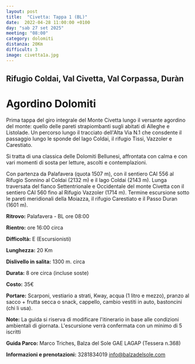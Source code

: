 ```yaml
---
layout: post
title:  "Civetta: Tappa 1 (BL)"
date:  2022-04-28 11:00:00 +0100
day: "sab 27 set 2025"
meeting: "08:00"
category: dolomiti 
distanza: 20Km
difficult: 3
image: civetta1a.jpg
---
```


## Rifugio Coldai, Val Civetta, Val Corpassa, Duràn

# Agordino Dolomiti

Prima tappa del giro integrale del Monte Civetta lungo il versante agordino del monte: quello delle pareti strapiombanti sugli abitati di Alleghe e Listolade. 
Un percorso lungo il tracciato dell'Alta Via N.1 che consdente il passaggio lungo le sponde del lago Coldai, il rifugio Tissi, Vazzoler e Carestiato.

Si tratta di una classica delle Dolomiti Bellunesi, affrontata con calma e con vari momenti di sosta per letture, ascolti e contemplazioni.

Con partenza da Palafavera (quota 1507 m), con il sentiero CAI 556 al Rifugio Sonnino al Coldai (2132 m) e il lago Coldai (2143 m). Lunga traversata del fianco Settentrionale e Occidentale del monte Civetta con il sentiero CAI 560 fino al Rifugio Vazzoler (1714 m).
Termine escursione sotto le pareti meridionali della Moiazza, il rifugio Carestiato e il Passo Duran (1601 m).


**Ritrovo:** Palafavera - BL ore 08:00

**Rientro:** ore 16:00 circa 

**Difficoltà:** E (Escursionisti)

**Lunghezza:** 20 Km

**Dislivello in salita:**  1300 m. circa

**Durata:** 8 ore circa (incluse soste)

**Costo:** 35€ 


**Portare:** Scarponi, vestiario a strati, Kway, acqua (1 litro e mezzo), pranzo al sacco + frutta secca o snack, cappello, cambio vestiti in auto, bastoncini (chi li usa). 

**Note:** La guida si riserva di modificare l'itinerario in base alle condizioni ambientali di giornata. L'escursione verrà confermata con un minimo di 5 iscritti

**Guida Parco:** Marco Triches, Balza del Sole GAE LAGAP (Tessera n.368)

**Informazioni e prenotazioni:** 3281834019 info@balzadelsole.com 

